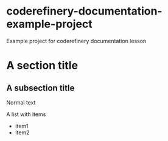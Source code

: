 # coderefinery-documentation-example-project
Example project for coderefinery documentation lesson

# A section title
## A subsection title
Normal text

A list with items
- item1
- item2
